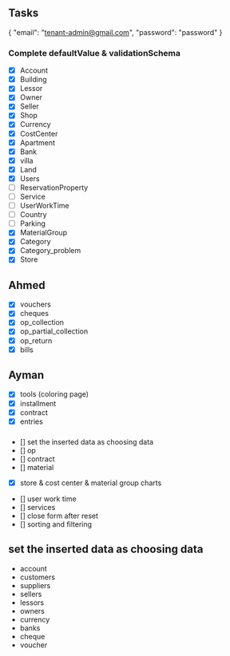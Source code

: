 ## Tasks

{
"email": "tenant-admin@gmail.com",
"password": "password"
}

### Complete defaultValue & validationSchema

- [x] Account
- [x] Building
- [x] Lessor
- [x] Owner
- [x] Seller
- [x] Shop
- [x] Currency
- [x] CostCenter
- [x] Apartment
- [x] Bank
- [x] villa
- [x] Land
- [x] Users
- [ ] ReservationProperty
- [ ] Service
- [ ] UserWorkTime
- [ ] Country
- [ ] Parking
- [x] MaterialGroup
- [x] Category
- [x] Category_problem
- [x] Store

## Ahmed

- [x] vouchers
- [x] cheques
- [x] op_collection
- [x] op_partial_collection
- [x] op_return
- [x] bills

## Ayman

- [x] tools (coloring page)
- [x] installment
- [x] contract
- [x] entries

###

- [] set the inserted data as choosing data
- [] op
- [] contract
- [] material
- [x] store & cost center & material group charts
- [] user work time
- [] services
- [] close form after reset
- [] sorting and filtering

## set the inserted data as choosing data

- account
- customers
- suppliers
- sellers
- lessors
- owners
- currency
- banks
- cheque
- voucher

